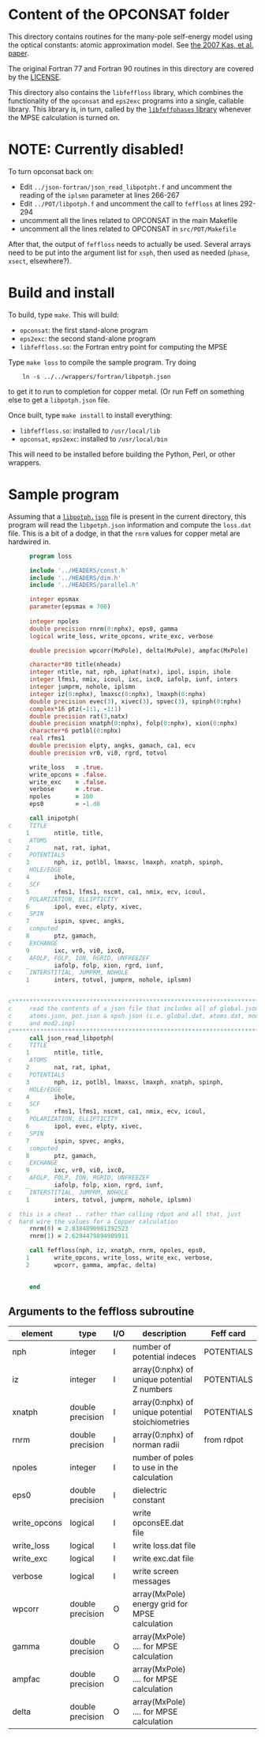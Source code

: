 
# Content of the OPCONSAT folder

This directory contains routines for the many-pole self-energy model
using the optical constants: atomic approximation model.  See
[the 2007 Kas, et al. paper](http://dx.doi.org/10.1103/PhysRevB.76.195116).

The original Fortran 77 and Fortran 90 routines in this directory are
covered by the [LICENSE](../HEADERS/license.h).

This directory also contains the `libfeffloss` library, which combines
the functionality of the `opconsat` and `eps2exc` programs into a
single, callable library.  This library is, in turn, called by the
[`libfeffphases` library](../POT/README.md) whenever the MPSE
calculation is turned on.

# NOTE: Currently disabled!

To turn opconsat back on:

 * Edit `../json-fortran/json_read_libpotpht.f` and uncomment the
   reading of the `iplsmn` parameter at lines 266-267
 * Edit `../POT/libpotph.f` and uncomment the call to `feffloss` at
   lines 292-294
 * uncomment all the lines related to OPCONSAT in the main Makefile
 * uncomment all the lines related to OPCONSAT in `src/POT/Makefile`

After that, the output of `feffloss` needs to actually be used.
Several arrays need to be put into the argument list for `xsph`, then
used as needed (`phase`, `xsect`, elsewhere?).


# Build and install

To build, type `make`.  This will build:

 * `opconsat`: the first stand-alone program
 * `eps2exc`: the second stand-alone program
 * `libfeffloss.so`: the Fortran entry point for computing the MPSE

Type `make loss` to compile the sample program.  Try doing 

```
	ln -s ../../wrappers/fortran/libpotph.json
```

to get it to run to completion for copper metal.  (Or run Feff on
something else to get a `libpotph.json` file.

Once built, type `make install` to install everything:

 * `libfeffloss.so`: installed to `/usr/local/lib`
 * `opconsat`, `eps2exc`: installed to `/usr/local/bin`

This will need to be installed before building the Python, Perl, or
other wrappers.

# Sample program

Assuming that a
[`libpotph.json`](../../wrappers/fortran/libpotph.json) file is
present in the current directory, this program will read the
`libpotph.json` information and compute the `loss.dat` file.  This is
a bit of a dodge, in that the `rnrm` values for copper metal are
hardwired in.

```fortran
      program loss

      include '../HEADERS/const.h'
      include '../HEADERS/dim.h'
      include '../HEADERS/parallel.h'

      integer epsmax
      parameter(epsmax = 700)
      
      integer npoles
      double precision rnrm(0:nphx), eps0, gamma
      logical write_loss, write_opcons, write_exc, verbose

      double precision wpcorr(MxPole), delta(MxPole), ampfac(MxPole)

      character*80 title(nheadx)
      integer ntitle, nat, nph, iphat(natx), ipol, ispin, ihole
      integer lfms1, nmix, icoul, ixc, ixc0, iafolp, iunf, inters
      integer jumprm, nohole, iplsmn
      integer iz(0:nphx), lmaxsc(0:nphx), lmaxph(0:nphx)
      double precision evec(3), xivec(3), spvec(3), spinph(0:nphx)
      complex*16 ptz(-1:1, -1:1)
      double precision rat(3,natx)
      double precision xnatph(0:nphx), folp(0:nphx), xion(0:nphx)
      character*6 potlbl(0:nphx)
      real rfms1
      double precision elpty, angks, gamach, ca1, ecv
      double precision vr0, vi0, rgrd, totvol

      write_loss   = .true.
      write_opcons = .false.
      write_exc    = .false.
      verbose      = .true.
      npoles       = 100
      eps0         = -1.d0

      call inipotph(
c     TITLE
     1       ntitle, title,
c     ATOMS
     2       nat, rat, iphat,
c     POTENTIALS
     3       nph, iz, potlbl, lmaxsc, lmaxph, xnatph, spinph,
c     HOLE/EDGE
     4       ihole,
c     SCF
     5       rfms1, lfms1, nscmt, ca1, nmix, ecv, icoul,
c     POLARIZATION, ELLIPTICITY
     6       ipol, evec, elpty, xivec,
c     SPIN
     7       ispin, spvec, angks,
c     computed
     8       ptz, gamach,
c     EXCHANGE
     9       ixc, vr0, vi0, ixc0,
c     AFOLP, FOLP, ION, RGRID, UNFREEZEF
     _       iafolp, folp, xion, rgrd, iunf,
c     INTERSTITIAL, JUMPRM, NOHOLE
     1       inters, totvol, jumprm, nohole, iplsmn)


c*****************************************************************************
c     read the contents of a json file that includes all of global.json,
c     atoms.json, pot.json & xpsh.json (i.e. global.dat, atoms.dat, mod1.inp,
c     and mod2.inp)
c*****************************************************************************
      call json_read_libpotph(
c     TITLE
     1       ntitle, title,
c     ATOMS
     2       nat, rat, iphat,
c     POTENTIALS
     3       nph, iz, potlbl, lmaxsc, lmaxph, xnatph, spinph,
c     HOLE/EDGE
     4       ihole,
c     SCF
     5       rfms1, lfms1, nscmt, ca1, nmix, ecv, icoul,
c     POLARIZATION, ELLIPTICITY
     6       ipol, evec, elpty, xivec,
c     SPIN
     7       ispin, spvec, angks,
c     computed
     8       ptz, gamach,
c     EXCHANGE
     9       ixc, vr0, vi0, ixc0,
c     AFOLP, FOLP, ION, RGRID, UNFREEZEF
     _       iafolp, folp, xion, rgrd, iunf,
c     INTERSTITIAL, JUMPRM, NOHOLE
     1       inters, totvol, jumprm, nohole, iplsmn)

c  this is a cheat .. rather than calling rdpot and all that, just
c  hard wire the values for a Copper calculation
      rnrm(0) = 2.8384890981392523
      rnrm(1) = 2.6294479894989911

      call feffloss(nph, iz, xnatph, rnrm, npoles, eps0,
     1       write_opcons, write_loss, write_exc, verbose,
     2       wpcorr, gamma, ampfac, delta)
      

      end
```


## Arguments to the feffloss subroutine


| element        | type                 | I/O | description                                                  | Feff card    |
| -------------- | -------------------- | --- |------------------------------------------------------------- | ------------ |
|  nph           | integer              | I   | number of potential indeces                                  | POTENTIALS   |
|  iz            | integer              | I   | array(0:nphx) of unique potential Z numbers                  | POTENTIALS   |
|  xnatph        | double precision     | I   | array(0:nphx) of unique potential stoichiometries            | POTENTIALS   |
|  rnrm          | double precision     | I   | array(0:nphx) of norman radii                                | from rdpot   |
|  npoles        | integer              | I   | number of poles to use in the calculation                    |              |
|  eps0          | double precision     | I   | dielectric constant                                          |              |
|  write\_opcons | logical              | I   | write opconsEE.dat file                                      |              |
|  write\_loss   | logical              | I   | write loss.dat file                                          |              |
|  write\_exc    | logical              | I   | write exc.dat file                                           |              |
|  verbose       | logical              | I   | write screen messages                                        |              |
|  wpcorr        | double precision     | O   | array(MxPole) energy grid for MPSE calculation               |              |
|  gamma         | double precision     | O   | array(MxPole) .... for MPSE calculation                      |              |
|  ampfac        | double precision     | O   | array(MxPole) .... for MPSE calculation                      |              |
|  delta         | double precision     | O   | array(MxPole) .... for MPSE calculation                      |              |

